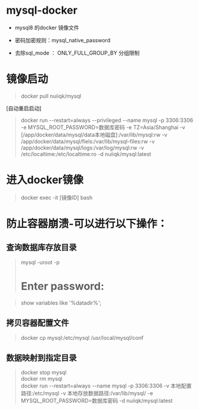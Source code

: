 # mysql-docker

* mysql8 的docker  镜像文件

* 密码加密规则：mysql_native_password
* 去除sql_mode ： ONLY_FULL_GROUP_BY 分组限制


# 镜像启动 
> docker pull nuiiqk/mysql

[自动重启启动]
> docker run --restart=always --privileged --name mysql -p 3306:3306 -e MYSQL_ROOT_PASSWORD=数据库密码 -e TZ=Asia/Shanghai -v [/app/docker/data/mysql/data本地磁盘]:/var/lib/mysql:rw -v /app/docker/data/mysql/fiels:/var/lib/mysql-files:rw -v /app/docker/data/mysql/logs:/var/log/mysql:rw -v /etc/localtime:/etc/localtime:ro -d nuiiqk/mysql:latest

# 进入docker镜像
> docker exec -it [镜像ID] bash

# 防止容器崩溃-可以进行以下操作：
## 查询数据库存放目录
> mysql -uroot -p
> # Enter password:

> show variables like '%datadir%';


## 拷贝容器配置文件
> docker cp mysql:/etc/mysql /usr/local/mysql/conf

## 数据映射到指定目录
> docker stop mysql   
> docker rm mysql   
> docker run --restart=always --name mysql -p 3306:3306 -v 本地配置路径:/etc/mysql -v 本地存放数据路径:/var/lib/mysql/ -e MYSQL_ROOT_PASSWORD=数据库密码 -d nuiiqk/mysql:latest

